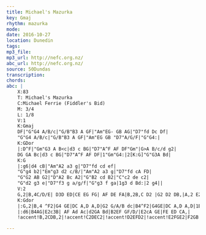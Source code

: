 ```yaml
---
title: Michael's Mazurka
key: Gmaj
rhythm: mazurka 
mode:
date: 2016-10-27
location: Dunedin
tags:
mp3_file:
mp3_url: http://nefc.org.nz/
abc_url: http://nefc.org.nz/
source: 50Dundas
transcription:
chords: 
abc: |
    X:83
    T: Michael's Mazurka
    C:Michael Ferrie (Fiddler's Bid)
    M: 3/4
    L: 1/8
    V:1
    K:Gmaj
    DF|"G"G4 A/B/c|"G/B"B3 A GF|"Am"EG- GB AG|"D7"fd Dc Df|
    "G"G4 A/B/c|"G/B"B3 A GF|"Am"EG GB "D7"A/G/F|"G"G4:|
    K:GDor
    |:D^F|"Gm"G3 A B<c|d3 c BG|"D7"A^F AF DF"Gm"|G>A B/c/d g2|
    DG GA Bc|d3 c BG|"D7"A^F AF DF|1"Gm"G4:|2[K:G]"G"G3A Bd|
    K:G
    |:g6|d4 cB|"Am"A2 a3 g|"D7"fd cd ef|
    "G"g4 b2|"Em"g3 d2 c/B/|"Am"A2 a3 g|"D7"fd cA FD|
    "G"G2 AB G2|"D"A2 Bc A2|"G"B2 cd B2|"C"c2 de c2|
    "G"d2 g3 e|"D7"f3 g a/g/f|"G"g3 f ga|1g3 d Bd:|2 g4||
    V:2
    G,2|B,4C/D/E| D3D ED|CE EG FG| AF DE FA|B,2B,C D2 |G2 D2 DB,|A,2 E2 D/C/A,| B,4:|
    K:Gdor
    |:G,2|B,4 ^F2|G4 GE|DC A,D A,D|G2 G/A/B dc|B4^F2|G4GE|DC A,D A,D|1B,4:|2[K:G]B,4 ^FB|
    |:d6|B4AG|E2c3B| AF Ad Ac|d2GA Bd|B2EF GF/D/|E2cA GE|FE ED CA,|
    !accent!B,2CDB,2|!accent!C2DEC2|!accent!D2EFD2|!accent!E2FGE2|F2GB Ac |Bd ce df|g4B/c/B/A/|1B4z2:|2B4||

---
```

